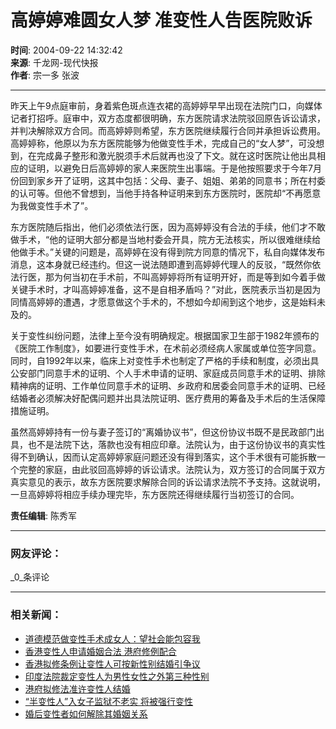 # 高婷婷难圆女人梦 准变性人告医院败诉

**时间**: 2004-09-22 14:32:42  
**来源**: 千龙网-现代快报  
**作者**: 宗一多 张波  

---

昨天上午9点庭审前，身着紫色斑点连衣裙的高婷婷早早出现在法院门口，向媒体记者打招呼。庭审中，双方态度都很明确，东方医院请求法院驳回原告诉讼请求，并判决解除双方合同。而高婷婷则希望，东方医院继续履行合同并承担诉讼费用。高婷婷称，他原以为东方医院能够为他做变性手术，完成自己的“女人梦”，可没想到，在完成鼻子整形和激光脱须手术后就再也没了下文。就在这时医院让他出具相应的证明，以避免日后高婷婷的家人来医院生出事端。于是他按照要求于今年7月份回到家乡开了证明，这其中包括：父母、妻子、姐姐、弟弟的同意书；所在村委的认可等。但他不曾想到，当他手持各种证明来到东方医院时，医院却“不再愿意为我做变性手术了”。

东方医院随后指出，他们必须依法行医，因为高婷婷没有合法的手续，他们才不敢做手术，“他的证明大部分都是当地村委会开具，院方无法核实，所以很难继续给他做手术。”关键的问题是，高婷婷在没有得到院方同意的情况下，私自向媒体发布消息，这本身就已经违约。但这一说法随即遭到高婷婷代理人的反驳，“既然你依法行医，那为何当初在手术前，不叫高婷婷将所有证明开好，而是等到如今着手做关键手术时，才叫高婷婷准备，这不是自相矛盾吗？”对此，医院表示当初是因为同情高婷婷的遭遇，才愿意做这个手术的，不想如今却闹到这个地步，这是始料未及的。

关于变性纠纷问题，法律上至今没有明确规定。根据国家卫生部于1982年颁布的《医院工作制度》，如要进行变性手术，在术前必须经病人家属或单位签字同意。同时，自1992年以来，临床上对变性手术也制定了严格的手续和制度，必须出具公安部门同意手术的证明、个人手术申请的证明、家庭成员同意手术的证明、排除精神病的证明、工作单位同意手术的证明、乡政府和居委会同意手术的证明、已经结婚者必须解决好配偶问题并出具法院证明、医疗费用的筹备及手术后的生活保障措施证明。

虽然高婷婷持有一份与妻子签订的“离婚协议书”，但这份协议书既不是民政部门出具，也不是法院下达，落款也没有相应印章。法院认为，由于这份协议书的真实性得不到确认，因而认定高婷婷家庭问题还没有得到落实，这个手术很有可能拆散一个完整的家庭，由此驳回高婷婷的诉讼请求。法院认为，双方签订的合同属于双方真实意见的表示，故东方医院要求解除合同的诉讼请求法院不予支持。这就说明，一旦高婷婷将相应手续办理完毕，东方医院还得继续履行当初签订的合同。

**责任编辑**: 陈秀军

---

### 网友评论：

_0_条评论

---

### 相关新闻：

- [道德模范做变性手术成女人：望社会能包容我](http://www.chinacourt.org/article/detail/2014/08/id/1366484.shtml "道德模范做变性手术成女人：望社会能包容我")
- [香港变性人申请婚姻合法 港府修例配合](http://www.chinacourt.org/article/detail/2014/05/id/1306447.shtml "香港变性人申请婚姻合法 港府继续修例配合")
- [香港拟修条例让变性人可按新性别结婚引争议](http://www.chinacourt.org/article/detail/2014/04/id/1281496.shtml "香港拟修条例让变性人可按新性别结婚引争议")
- [印度法院裁定变性人为男性女性之外第三种性别](http://www.chinacourt.org/article/detail/2014/04/id/1277134.shtml "印度法院裁定变性人为男性女性之外第三种性别")
- [港府拟修法准许变性人结婚](http://www.chinacourt.org/article/detail/2014/01/id/1174236.shtml "港府拟修法准许变性人结婚")
- [“半变性人”入女子监狱不老实 将被强行变性](http://www.chinacourt.org/article/detail/2013/12/id/1166659.shtml "“半变性人”入女子监狱不老实 将被强行变性")
- [婚后变性者如何解除其婚姻关系](http://www.chinacourt.org/article/detail/2013/08/id/1054105.shtml "婚后变性者如何解除其婚姻关系")
